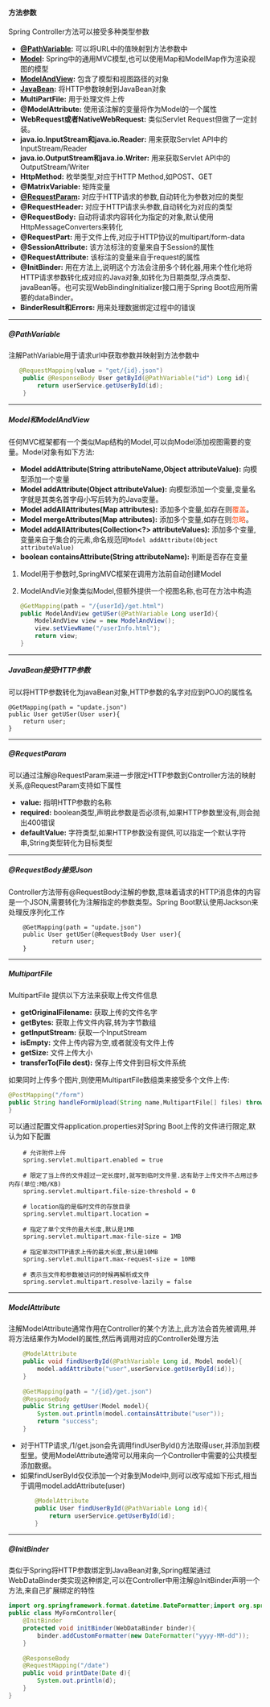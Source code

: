 #### 方法参数
Spring Controller方法可以接受多种类型参数
- **[@PathVariable](#pathVariable):** 可以将URL中的值映射到方法参数中
- **[Model](#model和ModelAndView):** Spring中的通用MVC模型,也可以使用Map和ModelMap作为渲染视图的模型
- **[ModelAndView](#model和ModelAndView):** 包含了模型和视图路径的对象
- **[JavaBean](#javaBean接受HTTP参数):** 将HTTP参数映射到JavaBean对象 
- **MultiPartFile:** 用于处理文件上传 
- **@ModelAttribute:** 使用该注解的变量将作为Model的一个属性 
- **WebRequest或者NativeWebRequest:** 类似Servlet Request但做了一定封装。
- **java.io.InputStream和java.io.Reader:** 用来获取Servlet API中的InputStream/Reader  
- **java.io.OutputStream和java.io.Writer:** 用来获取Servlet API中的OutputStream/Writer
- **HttpMethod:** 枚举类型,对应于HTTP Method,如POST、GET
- **@MatrixVariable:** 矩阵变量  
- **[@RequestParam](#requestParam):** 对应于HTTP请求的参数,自动转化为参数对应的类型  
- **@RequestHeader:** 对应于HTTP请求头参数,自动转化为对应的类型 
- **@RequestBody:** 自动将请求内容转化为指定的对象,默认使用HttpMessageConverters来转化 
- **@RequestPart:** 用于文件上传,对应于HTTP协议的multipart/form-data 
- **@SessionAttribute:** 该方法标注的变量来自于Session的属性 
- **@RequestAttribute:** 该标注的变量来自于request的属性 
- **@InitBinder:**  用在方法上,说明这个方法会注册多个转化器,用来个性化地将HTTP请求参数转化成对应的Java对象,如转化为日期类型,浮点类型、javaBean等。也可实现WebBindingInitializer接口用于Spring Boot应用所需要的dataBinder。
- **BinderResult和Errors:** 用来处理数据绑定过程中的错误

---
##### @PathVariable
注解PathVariable用于请求url中获取参数并映射到方法参数中
```java
   @RequestMapping(value = "get/{id}.json")
    public @ResponseBody User getById(@PathVariable("id") Long id){
        return userService.getUserById(id);
    }
``` 
 
---
##### Model和ModelAndView
任何MVC框架都有一个类似Map结构的Model,可以向Model添加视图需要的变量。Model对象有如下方法:
- **Model addAttribute(String attributeName,Object attributeValue):** 向模型添加一个变量
- **Model addAttribute(Object attributeValue):** 向模型添加一个变量,变量名字就是其类名首字母小写后转为的Java变量。
- **Model addAllAttributes(Map attributes):** 添加多个变量,如存在则<font color=#ff4911>覆盖</font>。
- **Model mergeAttributes(Map attributes):** 添加多个变量,如存在则<font color=#ff4911>忽略</font>。
- **Model addAllAttributes(Collection<?> attributeValues):** 添加多个变量,变量来自于集合的元素,命名规范同`Model addAttribute(Object attributeValue)`
- **boolean containsAttribute(String attributeName):** 判断是否存在变量

1. Model用于参数时,SpringMVC框架在调用方法前自动创建Model
2. ModelAndVie对象类似Model,但额外提供一个视图名称,也可在方法中构造
    
    ```java
    @GetMapping(path = "/{userId}/get.html")
    public ModelAndView getUSer(@PathVariable Long userId){
        ModelAndView view = new ModelAndView();
        view.setViewName("/userInfo.html");
        return view;
    }
    ```   
    
---
##### JavaBean接受HTTP参数

可以将HTTP参数转化为javaBean对象,HTTP参数的名字对应到POJO的属性名
  
    @GetMapping(path = "update.json")
    public User getUSer(User user){
        return user;
    }

---
##### @RequestParam
可以通过注解@RequestParam来进一步限定HTTP参数到Controller方法的映射关系,@RequestParam支持如下属性
- **value:** 指明HTTP参数的名称
- **required:** boolean类型,声明此参数是否必须有,如果HTTP参数里没有,则会抛出400错误
- **defaultValue:** 字符类型,如果HTTP参数没有提供,可以指定一个默认字符串,String类型转化为目标类型
---
##### @RequestBody接受Json
Controller方法带有@RequestBody注解的参数,意味着请求的HTTP消息体的内容是一个JSON,需要转化为注解指定的参数类型。Spring Boot默认使用Jackson来处理反序列化工作
    
        @GetMapping(path = "update.json")
        public User getUSer(@RequestBody User user){
                return user;
        }
---
##### MultipartFile
MultipartFile 提供以下方法来获取上传文件信息
- **getOriginalFilename:** 获取上传的文件名字
- **getBytes:** 获取上传文件内容,转为字节数组
- **getInputStream:** 获取一个InputStream
- **isEmpty:** 文件上传内容为空,或者就没有文件上传
- **getSize:** 文件上传大小
- **transferTo(File dest):** 保存上传文件到目标文件系统

如果同时上传多个图片,则使用MultipartFile数组类来接受多个文件上传:
```java
@PostMapping("/form")
public String handleFormUpload(String name,MultipartFile[] files) throws IOException{  
}
```
        
可以通过配置文件application.properties对Spring Boot上传的文件进行限定,默认为如下配置
```properties
    # 允许附件上传
    spring.servlet.multipart.enabled = true

    # 限定了当上传的文件超过一定长度时,就写到临时文件里.这有助于上传文件不占用过多内存(单位:MB/KB)
    spring.servlet.multipart.file-size-threshold = 0

    # location指的是临时文件的存放目录
    spring.servlet.multipart.location =

    # 指定了单个文件的最大长度,默认是1MB 
    spring.servlet.multipart.max-file-size = 1MB

    # 指定单次HTTP请求上传的最大长度,默认是10MB
    spring.servlet.multipart.max-request-size = 10MB

    # 表示当文件和参数被访问的时候再解析成文件
    spring.servlet.multipart.resolve-lazily = false
```
---
##### ModelAttribute
注解ModelAttribute通常作用在Controller的某个方法上,此方法会首先被调用,并将方法结果作为Model的属性,然后再调用对应的Controller处理方法
```java
    @ModelAttribute
    public void findUserById(@PathVariable Long id, Model model){
        model.addAttribute("user",userService.getUserById(id));
    }
    
    @GetMapping(path = "/{id}/get.json")
    @ResponseBody
    public String getUser(Model model){
        System.out.println(model.containsAttribute("user"));
        return "success";
    }
```
- 对于HTTP请求,/1/get.json会先调用findUserById()方法取得user,并添加到模型里。使用ModelAttribute通常可以用来向一个Controller中需要的公共模型添加数据。
- 如果findUserById仅仅添加一个对象到Model中,则可以改写成如下形式,相当于调用model.addAttribute(user)
    ```java
        @ModelAttribute
        public User findUserById(@PathVariable Long id){
            return userService.getUserById(id);
        }
    ```
---
##### @InitBinder
类似于Spring将HTTP参数绑定到JavaBean对象,Spring框架通过WebDataBinder类实现这种绑定,可以在Controller中用注解@InitBinder声明一个方法,来自己扩展绑定的特性
```java
import org.springframework.format.datetime.DateFormatter;import org.springframework.web.bind.WebDataBinder;import org.springframework.web.bind.annotation.InitBinder;import org.springframework.web.bind.annotation.RequestMapping;import org.springframework.web.bind.annotation.ResponseBody;@Controller
public class MyFormController{
    @InitBinder
    protected void initBinder(WebDataBinder binder){
        binder.addCustomFormatter(new DateFormatter("yyyy-MM-dd"));
    }
    
    @ResponseBody
    @RequestMapping("/date")
    public void printDate(Date d){
        System.out.println(d);
    }
}
```

    
    

  
